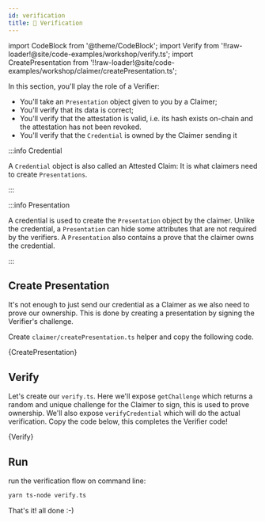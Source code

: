 ```yaml
---
id: verification
title: 🤝 Verification
---
```


import CodeBlock from '@theme/CodeBlock';
import Verify from '!!raw-loader!@site/code-examples/workshop/verify.ts';
import CreatePresentation from '!!raw-loader!@site/code-examples/workshop/claimer/createPresentation.ts';

In this section, you'll play the role of a <span class="label-role verifier">Verifier</span>:

- You'll take an `Presentation` object given to you by a <span class="label-role claimer">Claimer</span>;
- You'll verify that its data is correct;
- You'll verify that the attestation is valid, i.e. its hash exists on-chain and the attestation has not been revoked.
- You'll verify that the `Credential` is owned by the <span class="label-role claimer">Claimer</span> sending it

:::info Credential

A `Credential` object is also called an Attested Claim: It is what <span class="label-role claimer">claimers</span> need to create `Presentations`.

:::

:::info Presentation

A credential is used to create the `Presentation` object by the <span class="label-role claimer">claimer</span>.
Unlike the credential, a `Presentation` can hide some attributes that are not required by the <span class="label-role verifier">verifiers</span>.
A `Presentation` also contains a prove that the <span class="label-role claimer">claimer</span> owns the credential.

:::

## Create Presentation

It's not enough to just send our credential as a <span class="label-role claimer">Claimer</span> as we also need to prove our ownership.
This is done by creating a presentation by signing the <span class="label-role verifier">Verifier</span>'s challenge.

Create `claimer/createPresentation.ts` helper and copy the following code.

<CodeBlock className="language-js" title="claimer/createPresentation.ts">
  {CreatePresentation}
</CodeBlock>

## Verify

Let's create our `verify.ts`. Here we'll expose `getChallenge` which returns a random and unique
challenge for the <span class="label-role claimer">Claimer</span> to sign, this is used to prove ownership.
We'll also expose `verifyCredential` which will do the actual verification.
Copy the code below, this completes the <span class="label-role verifier">Verifier</span> code!

<CodeBlock className="language-js" title="verify.ts">
  {Verify}
</CodeBlock>

## Run

run the verification flow on command line:

```bash
yarn ts-node verify.ts
```

That's it! all done :-)

